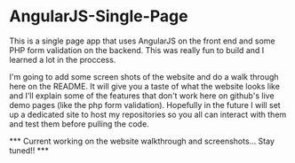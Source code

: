 # AngularJS-Single-Page
This is a single page app that uses AngularJS on the front end and some PHP form validation on the backend. This was really fun to build and I learned a lot in the proccess. 

I'm going to add some screen shots of the website and do a walk through here on the README. It will give you a taste of what the website looks like and I'll explain some of the features that don't work here on github's live demo pages (like the php form validation). Hopefully in the future I will set up a dedicated site to host my repositories so you all can interact with them and test them before pulling the code. 

*** Current working on the website walkthrough and screenshots... Stay tuned!! ***
